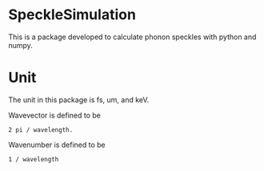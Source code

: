 # SpeckleSimulation
This is a package developed to calculate phonon speckles with python and numpy.

# Unit
The unit in this package is fs, um, and keV.

Wavevector is defined to be 

    2 pi / wavelength. 

Wavenumber is defined to be

    1 / wavelength  